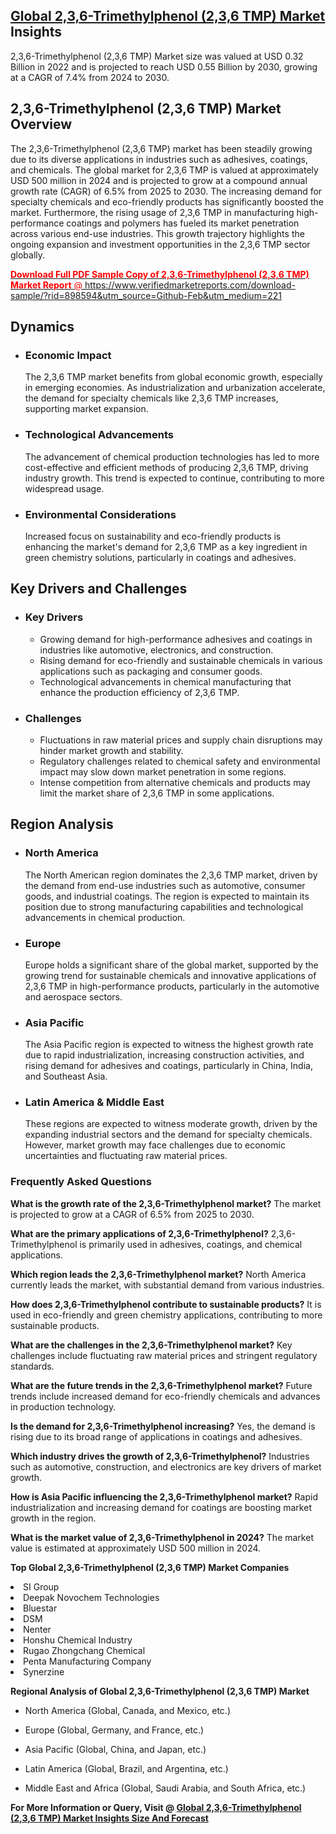 <h2><a href="https://www.verifiedmarketreports.com/download-sample/?rid=898594&amp;utm_source=Github&amp;utm_medium=221" target="_blank">Global 2,3,6-Trimethylphenol (2,3,6 TMP) Market</a> Insights</h2><p>2,3,6-Trimethylphenol (2,3,6 TMP) Market size was valued at USD 0.32 Billion in 2022 and is projected to reach USD 0.55 Billion by 2030, growing at a CAGR of 7.4% from 2024 to 2030.</p><p><h2>2,3,6-Trimethylphenol (2,3,6 TMP) Market Overview</h2><p>The 2,3,6-Trimethylphenol (2,3,6 TMP) market has been steadily growing due to its diverse applications in industries such as adhesives, coatings, and chemicals. The global market for 2,3,6 TMP is valued at approximately USD 500 million in 2024 and is projected to grow at a compound annual growth rate (CAGR) of 6.5% from 2025 to 2030. The increasing demand for specialty chemicals and eco-friendly products has significantly boosted the market. Furthermore, the rising usage of 2,3,6 TMP in manufacturing high-performance coatings and polymers has fueled its market penetration across various end-use industries. This growth trajectory highlights the ongoing expansion and investment opportunities in the 2,3,6 TMP sector globally.</p><p><a href="#"><p><span class=""><span style="color: #ff0000;"><strong>Download Full PDF Sample Copy of 2,3,6-Trimethylphenol (2,3,6 TMP) Market Report</strong> @ </span><a href="https://www.verifiedmarketreports.com/download-sample/?rid=898594&amp;utm_source=Github-Feb&amp;utm_medium=221" target="_blank">https://www.verifiedmarketreports.com/download-sample/?rid=898594&amp;utm_source=Github-Feb&amp;utm_medium=221</a></span></p></a></p><h2>Dynamics</h2><ul><li><h3>Economic Impact</h3>The 2,3,6 TMP market benefits from global economic growth, especially in emerging economies. As industrialization and urbanization accelerate, the demand for specialty chemicals like 2,3,6 TMP increases, supporting market expansion.</li><li><h3>Technological Advancements</h3>The advancement of chemical production technologies has led to more cost-effective and efficient methods of producing 2,3,6 TMP, driving industry growth. This trend is expected to continue, contributing to more widespread usage.</li><li><h3>Environmental Considerations</h3>Increased focus on sustainability and eco-friendly products is enhancing the market's demand for 2,3,6 TMP as a key ingredient in green chemistry solutions, particularly in coatings and adhesives.</li></ul><h2>Key Drivers and Challenges</h2><ul><li><h3>Key Drivers</h3><ul><li>Growing demand for high-performance adhesives and coatings in industries like automotive, electronics, and construction.</li><li>Rising demand for eco-friendly and sustainable chemicals in various applications such as packaging and consumer goods.</li><li>Technological advancements in chemical manufacturing that enhance the production efficiency of 2,3,6 TMP.</li></ul></li><li><h3>Challenges</h3><ul><li>Fluctuations in raw material prices and supply chain disruptions may hinder market growth and stability.</li><li>Regulatory challenges related to chemical safety and environmental impact may slow down market penetration in some regions.</li><li>Intense competition from alternative chemicals and products may limit the market share of 2,3,6 TMP in some applications.</li></ul></li></ul><h2>Region Analysis</h2><ul><li><h3>North America</h3>The North American region dominates the 2,3,6 TMP market, driven by the demand from end-use industries such as automotive, consumer goods, and industrial coatings. The region is expected to maintain its position due to strong manufacturing capabilities and technological advancements in chemical production.</li><li><h3>Europe</h3>Europe holds a significant share of the global market, supported by the growing trend for sustainable chemicals and innovative applications of 2,3,6 TMP in high-performance products, particularly in the automotive and aerospace sectors.</li><li><h3>Asia Pacific</h3>The Asia Pacific region is expected to witness the highest growth rate due to rapid industrialization, increasing construction activities, and rising demand for adhesives and coatings, particularly in China, India, and Southeast Asia.</li><li><h3>Latin America & Middle East</h3>These regions are expected to witness moderate growth, driven by the expanding industrial sectors and the demand for specialty chemicals. However, market growth may face challenges due to economic uncertainties and fluctuating raw material prices.</li></ul><h3>Frequently Asked Questions</h3><p><strong>What is the growth rate of the 2,3,6-Trimethylphenol market?</strong> The market is projected to grow at a CAGR of 6.5% from 2025 to 2030.</p><p><strong>What are the primary applications of 2,3,6-Trimethylphenol?</strong> 2,3,6-Trimethylphenol is primarily used in adhesives, coatings, and chemical applications.</p><p><strong>Which region leads the 2,3,6-Trimethylphenol market?</strong> North America currently leads the market, with substantial demand from various industries.</p><p><strong>How does 2,3,6-Trimethylphenol contribute to sustainable products?</strong> It is used in eco-friendly and green chemistry applications, contributing to more sustainable products.</p><p><strong>What are the challenges in the 2,3,6-Trimethylphenol market?</strong> Key challenges include fluctuating raw material prices and stringent regulatory standards.</p><p><strong>What are the future trends in the 2,3,6-Trimethylphenol market?</strong> Future trends include increased demand for eco-friendly chemicals and advances in production technology.</p><p><strong>Is the demand for 2,3,6-Trimethylphenol increasing?</strong> Yes, the demand is rising due to its broad range of applications in coatings and adhesives.</p><p><strong>Which industry drives the growth of 2,3,6-Trimethylphenol?</strong> Industries such as automotive, construction, and electronics are key drivers of market growth.</p><p><strong>How is Asia Pacific influencing the 2,3,6-Trimethylphenol market?</strong> Rapid industrialization and increasing demand for coatings are boosting market growth in the region.</p><p><strong>What is the market value of 2,3,6-Trimethylphenol in 2024?</strong> The market value is estimated at approximately USD 500 million in 2024.</p></p><p><strong>Top Global 2,3,6-Trimethylphenol (2,3,6 TMP) Market Companies</strong></p><div data-test-id=""><p><li>SI Group</li><li> Deepak Novochem Technologies</li><li> Bluestar</li><li> DSM</li><li> Nenter</li><li> Honshu Chemical Industry</li><li> Rugao Zhongchang Chemical</li><li> Penta Manufacturing Company</li><li> Synerzine</li></p><div><strong>Regional Analysis of&nbsp;Global 2,3,6-Trimethylphenol (2,3,6 TMP) Market</strong></div><ul><li dir="ltr"><p dir="ltr">North America&nbsp;(Global, Canada, and Mexico, etc.)</p></li><li dir="ltr"><p dir="ltr">Europe (Global, Germany, and France, etc.)</p></li><li dir="ltr"><p dir="ltr">Asia Pacific&nbsp;(Global, China, and Japan, etc.)</p></li><li dir="ltr"><p dir="ltr">Latin America&nbsp;(Global, Brazil, and Argentina, etc.)</p></li><li dir="ltr">Middle East and Africa&nbsp;(Global, Saudi Arabia, and South Africa, etc.)</li></ul><p><strong>For More Information or Query, Visit @&nbsp;</strong><strong><a href="https://www.verifiedmarketreports.com/product/2-3-6-trimethylphenol-2-3-6-tmp-market/?utm_source=Github&amp;utm_medium=221" target="_blank">Global 2,3,6-Trimethylphenol (2,3,6 TMP) Market Insights Size And Forecast</a></strong></p></div>
